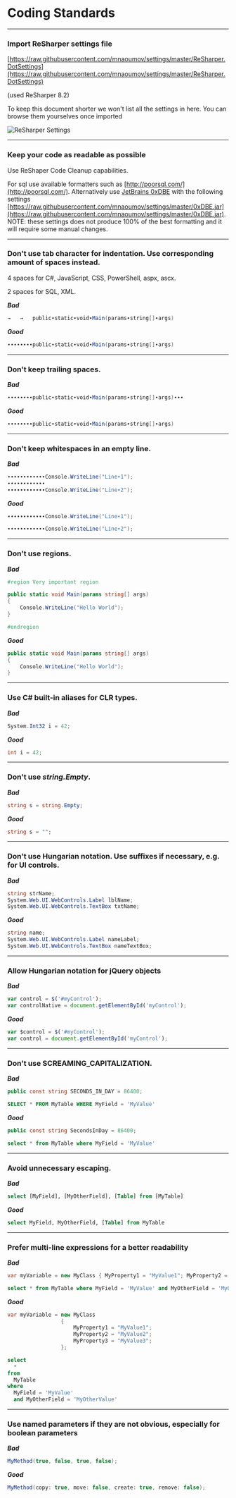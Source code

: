 # Coding Standards

---

### Import ReSharper settings file

[https://raw.githubusercontent.com/mnaoumov/settings/master/ReSharper.DotSettings](https://raw.githubusercontent.com/mnaoumov/settings/master/ReSharper.DotSettings)

(used ReSharper 8.2)

To keep this document shorter we won't list all the settings in here. You can browse them yourselves once imported

![ReSharper Settings](https://raw.githubusercontent.com/mnaoumov/settings/master/ReSharperSettings.PNG)

---

### Keep your code as readable as possible

Use ReShaper Code Cleanup capabilities.

For sql use available formatters such as [http://poorsql.com/](http://poorsql.com/). Alternatively use [JetBrains 0xDBE](https://www.jetbrains.com/dbe/) with the following settings [https://raw.githubusercontent.com/mnaoumov/settings/master/0xDBE.jar](https://raw.githubusercontent.com/mnaoumov/settings/master/0xDBE.jar). NOTE: these settings does not produce 100% of the best formatting and it will require some manual changes.

---

### Don't use tab character for indentation. Use corresponding amount of spaces instead.

4 spaces for C#, JavaScript, CSS, PowerShell, aspx, ascx.

2 spaces for SQL, XML.

***Bad***

```csharp
→   →   public∙static∙void∙Main(params∙string[]∙args)
```

***Good***

```csharp
∙∙∙∙∙∙∙∙public∙static∙void∙Main(params∙string[]∙args)
```

---

### Don't keep trailing spaces.

***Bad***

```csharp
∙∙∙∙∙∙∙∙public∙static∙void∙Main(params∙string[]∙args)∙∙∙
```

***Good***

```csharp
∙∙∙∙∙∙∙∙public∙static∙void∙Main(params∙string[]∙args)
```

---

### Don't keep whitespaces in an empty line.

***Bad***

```csharp
∙∙∙∙∙∙∙∙∙∙∙∙Console.WriteLine("Line∙1");
∙∙∙∙∙∙∙∙∙∙∙∙
∙∙∙∙∙∙∙∙∙∙∙∙Console.WriteLine("Line∙2");
```

***Good***

```csharp
∙∙∙∙∙∙∙∙∙∙∙∙Console.WriteLine("Line∙1");

∙∙∙∙∙∙∙∙∙∙∙∙Console.WriteLine("Line∙2");
```

---

### Don't use regions.

***Bad***

```csharp
#region Very important region

public static void Main(params string[] args)
{
    Console.WriteLine("Hello World");
}

#endregion
```

***Good***

```csharp
public static void Main(params string[] args)
{
    Console.WriteLine("Hello World");
}
````

---

### Use C# built-in aliases for CLR types.

***Bad***

```csharp
System.Int32 i = 42;
```

***Good***

```csharp
int i = 42;
```

---

### Don't use *string.Empty*.

***Bad***

```csharp
string s = string.Empty;
```

***Good***

```csharp
string s = "";
```

---

### Don't use Hungarian notation. Use suffixes if necessary, e.g. for UI controls.

***Bad***

```csharp
string strName;
System.Web.UI.WebControls.Label lblName;
System.Web.UI.WebControls.TextBox txtName;
```

***Good***

```csharp
string name;
System.Web.UI.WebControls.Label nameLabel;
System.Web.UI.WebControls.TextBox nameTextBox;
```

---

### Allow Hungarian notation for jQuery objects

***Bad***

```javascript
var control = $('#myControl');
var controlNative = document.getElementById('myControl');
```

***Good***

```javascript
var $control = $('#myControl');
var control = document.getElementById('myControl');
```

---

### Don't use SCREAMING_CAPITALIZATION.

***Bad***

```csharp
public const string SECONDS_IN_DAY = 86400;
```

```sql
SELECT * FROM MyTable WHERE MyField = 'MyValue'
```

***Good***

```csharp
public const string SecondsInDay = 86400;
```

```sql
select * from MyTable where MyField = 'MyValue'
```

---

### Avoid unnecessary escaping.

***Bad***

```sql
select [MyField], [MyOtherField], [Table] from [MyTable]
```

***Good***

```sql
select MyField, MyOtherField, [Table] from MyTable
```

---

### Prefer multi-line expressions for a better readability

***Bad***

```csharp
var myVariable = new MyClass { MyProperty1 = "MyValue1"; MyProperty2 = "MyValue2"; MyProperty3 = "MyValue3"; };
```

```sql
select * from MyTable where MyField = 'MyValue' and MyOtherField = 'MyOtherValue'
```

***Good***

```csharp
var myVariable = new MyClass
                 {
                     MyProperty1 = "MyValue1";
                     MyProperty2 = "MyValue2";
                     MyProperty3 = "MyValue3";
                 };
```

```sql
select
  *
from
  MyTable
where
  MyField = 'MyValue'
  and MyOtherField = 'MyOtherValue'
```

---

### Use named parameters if they are not obvious, especially for boolean parameters

***Bad***

```csharp
MyMethod(true, false, true, false);
```

***Good***

```csharp
MyMethod(copy: true, move: false, create: true, remove: false);
```
